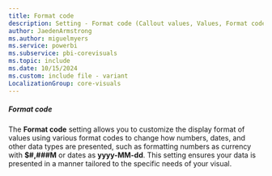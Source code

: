 ```yaml
---
title: Format code
description: Setting - Format code (Callout values, Values, Format code)
author: JaedenArmstrong
ms.author: miguelmyers
ms.service: powerbi
ms.subservice: pbi-corevisuals
ms.topic: include
ms.date: 10/15/2024
ms.custom: include file - variant
LocalizationGroup: core-visuals
---
```

##### Format code

The **Format code** setting allows you to customize the display format of values using various format codes to change how numbers, dates, and other data types are presented, such as formatting numbers as currency with **$#,###M** or dates as **yyyy-MM-dd**. This setting ensures your data is presented in a manner tailored to the specific needs of your visual.
